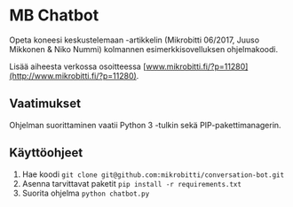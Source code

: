 # MB Chatbot

Opeta koneesi keskustelemaan -artikkelin (Mikrobitti 06/2017, Juuso Mikkonen & Niko Nummi) kolmannen esimerkkisovelluksen ohjelmakoodi. 

Lisää aiheesta verkossa osoitteessa [www.mikrobitti.fi/?p=11280](http://www.mikrobitti.fi/?p=11280).

## Vaatimukset

Ohjelman suorittaminen vaatii Python 3 -tulkin sekä PIP-pakettimanagerin.

## Käyttöohjeet

1. Hae koodi `git clone git@github.com:mikrobitti/conversation-bot.git`
2. Asenna tarvittavat paketit `pip install -r requirements.txt`
3. Suorita ohjelma `python chatbot.py`
